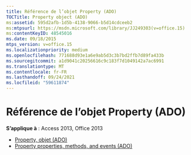```yaml
---
title: Référence de l’objet Property (ADO)
TOCTitle: Property object (ADO)
ms:assetid: 595d2afb-1d5b-4138-9066-b5d14cdceeb2
ms:mtpsurl: https://msdn.microsoft.com/library/JJ249303(v=office.15)
ms:contentKeyID: 48545016
ms.date: 09/18/2015
mtps_version: v=office.15
ms.localizationpriority: medium
ms.openlocfilehash: 771688d93e1a6e9ab5d3c3b7bd2ffb7d89fa433b
ms.sourcegitcommit: a1d9041c20256616c9c183f7d1049142a7ac6991
ms.translationtype: MT
ms.contentlocale: fr-FR
ms.lasthandoff: 09/24/2021
ms.locfileid: "59611874"
---
```

# <a name="property-object-ado-reference"></a>Référence de l’objet Property (ADO)

**S’applique à** : Access 2013, Office 2013

- [Property, objet (ADO)](property-object-ado.md)
- [Property properties, methods, and events (ADO)](property-properties-methods-and-events-ado.md)

